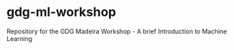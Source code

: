# gdg-ml-workshop
Repository for the GDG Madeira Workshop - A brief Introduction to Machine Learning
